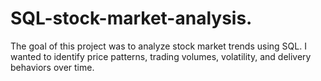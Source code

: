 # SQL-stock-market-analysis.
The goal of this project was to analyze stock market trends using SQL. I wanted to identify price patterns, trading volumes, volatility, and delivery behaviors over time.
